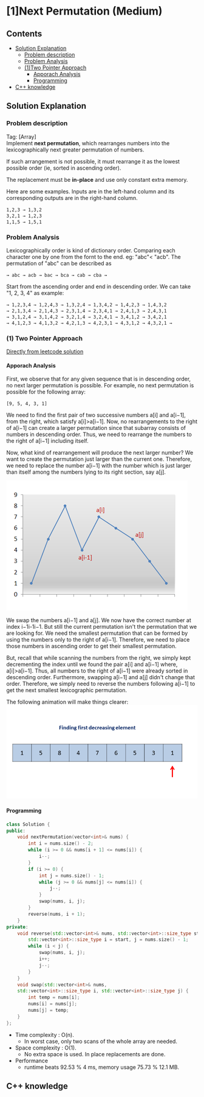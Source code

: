# [1]Next Permutation (Medium)

## Contents
- [Solution Explanation](#solution-explanation)
  - [Problem description](#problem-description)
  - [Problem Analysis](#problem-analysis)
  - [(1)Two Pointer Approach](#1-two-pointer-approach) 
    - [Apporach Analysis](#apporach-analysis) 
    - [Programming](#programming)
- [C++ knowledge](#c-knowledge)


## Solution Explanation

### Problem description
Tag: [Array]\
Implement **next permutation**, which rearranges numbers into the lexicographically next greater permutation of numbers.

If such arrangement is not possible, it must rearrange it as the lowest possible order (ie, sorted in ascending order).

The replacement must be **in-place** and use only constant extra memory.

Here are some examples. Inputs are in the left-hand column and its corresponding outputs are in the right-hand column.

```
1,2,3 → 1,3,2
3,2,1 → 1,2,3
1,1,5 → 1,5,1
```
### Problem Analysis
Lexicographically order is kind of dictionary order. Comparing each character one by one from the fornt to the end. eg: "abc"< "acb". The permutation of "abc" can be described as 
```
→ abc → acb → bac → bca → cab → cba →
```
Start from the ascending order and end in descending order. We can take "1, 2, 3, 4" as example:

```
→ 1,2,3,4 → 1,2,4,3 → 1,3,2,4 → 1,3,4,2 → 1,4,2,3 → 1,4,3,2 
→ 2,1,3,4 → 2,1,4,3 → 2,3,1,4 → 2,3,4,1 → 2,4,1,3 → 2,4,3,1 
→ 3,1,2,4 → 3,1,4,2 → 3,2,1,4 → 3,2,4,1 → 3,4,1,2 → 3,4,2,1 
→ 4,1,2,3 → 4,1,3,2 → 4,2,1,3 → 4,2,3,1 → 4,3,1,2 → 4,3,2,1 →
```

### (1) Two Pointer Approach
[Directly from leetcode solution](https://leetcode.com/problems/next-permutation/solution/)
#### Apporach Analysis
First, we observe that for any given sequence that is in descending order, no next larger permutation is possible. For example, no next permutation is possible for the following array:
```
[9, 5, 4, 3, 1]
```
We need to find the first pair of two successive numbers a[i] and a[i−1], from the right, which satisfy a[i]>a[i−1]. Now, no rearrangements to the right of a[i−1] can create a larger permutation since that subarray consists of numbers in descending order. Thus, we need to rearrange the numbers to the right of a[i−1] including itself.

Now, what kind of rearrangement will produce the next larger number? We want to create the permutation just larger than the current one. Therefore, we need to replace the number a[i−1] with the number which is just larger than itself among the numbers lying to its right section, say a[j].

![Image of nums_graph](https://github.com/KV152/LeetCode-Solution/blob/master/figures/31_nums_graph.png)

We swap the numbers a[i−1] and a[j]. We now have the correct number at index i−1i-1i−1. But still the current permutation isn't the permutation that we are looking for. We need the smallest permutation that can be formed by using the numbers only to the right of a[i−1]. Therefore, we need to place those numbers in ascending order to get their smallest permutation.

But, recall that while scanning the numbers from the right, we simply kept decrementing the index until we found the pair a[i] and a[i−1] where, a[i]>a[i−1]. Thus, all numbers to the right of a[i−1] were already sorted in descending order. Furthermore, swapping a[i−1] and a[j] didn't change that order. Therefore, we simply need to reverse the numbers following a[i−1] to get the next smallest lexicographic permutation.

The following animation will make things clearer:
![Image of nums_gif](https://github.com/KV152/LeetCode-Solution/blob/master/figures/31_Next_Permutation.gif)

#### Programming
```C++
class Solution {
public:
    void nextPermutation(vector<int>& nums) {
        int i = nums.size() - 2;
        while (i >= 0 && nums[i + 1] <= nums[i]) {
            i--;
        }
        if (i >= 0) {
            int j = nums.size() - 1;
            while (j >= 0 && nums[j] <= nums[i]) {
                j--;
            }
            swap(nums, i, j);
        }
        reverse(nums, i + 1);        
    }
private:
    void reverse(std::vector<int>& nums, std::vector<int>::size_type start) {
        std::vector<int>::size_type i = start, j = nums.size() - 1;
        while (i < j) {
            swap(nums, i, j);
            i++;
            j--;
        }
    }
    void swap(std::vector<int>& nums, 
    std::vector<int>::size_type i, std::vector<int>::size_type j) {
        int temp = nums[i];
        nums[i] = nums[j];
        nums[j] = temp;
    }
};
```
- Time complexity : O(n). 
  - In worst case, only two scans of the whole array are needed.
- Space complexity : O(1). 
  - No extra space is used. In place replacements are done.
- Performance
  - runtime beats 92.53 % 4 ms, memory usage 75.73 % 12.1 MB.

## C++ knowledge

